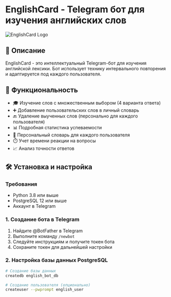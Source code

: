 # EnglishCard - Telegram бот для изучения английских слов

![EnglishCard Logo](https://img.icons8.com/color/96/000000/english.png)

## 📖 Описание

EnglishCard - это интеллектуальный Telegram-бот для изучения английской лексики. Бот использует технику интервального повторения и адаптируется под каждого пользователя.

## 🚀 Функциональность

- 🎓 Изучение слов с множественным выбором (4 варианта ответа)
- ➕ Добавление пользовательских слов в личный словарь
- 🔙 Удаление выученных слов (персонально для каждого пользователя)
- 📊 Подробная статистика успеваемости
- 👤 Персональный словарь для каждого пользователя
- ⏱️ Учет времени реакции на вопросы
- 📈 Анализ точности ответов

## 🛠️ Установка и настройка

### Требования

- Python 3.8 или выше
- PostgreSQL 12 или выше
- Аккаунт в Telegram

### 1. Создание бота в Telegram

1. Найдите @BotFather в Telegram
2. Выполните команду `/newbot`
3. Следуйте инструкциям и получите токен бота
4. Сохраните токен для дальнейшей настройки

### 2. Настройка базы данных PostgreSQL

```bash
# Создание базы данных
createdb english_bot_db

# Создание пользователя (опционально)
createuser --pwprompt english_user